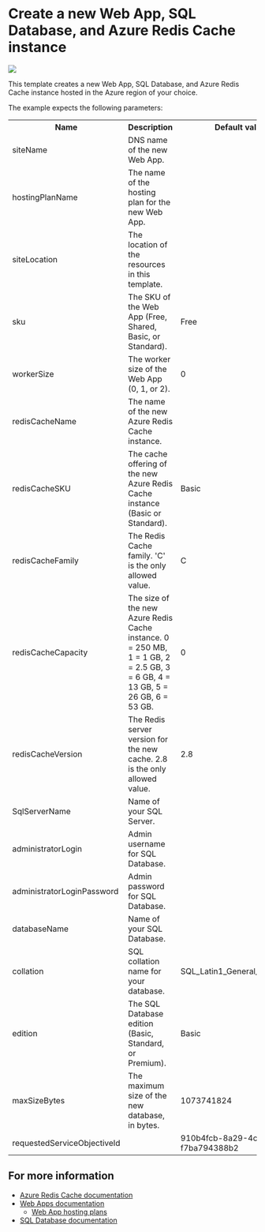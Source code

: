 # Create a new Web App, SQL Database, and Azure Redis Cache instance

<a href="https://portal.azure.com/#create/Microsoft.Template/uri/https%3A%2F%2Fraw.githubusercontent.com%2FAzure%2Fazure-quickstart-templates%2Fmaster%2Fredis-webapp-sql-on-azure%2Fazuredeploy.json" target="_blank">
    <img src="http://azuredeploy.net/deploybutton.png"/>
</a>

This template creates a new Web App, SQL Database, and Azure Redis Cache instance hosted in the Azure region of your choice.

The example expects the following parameters:

<table>
  <tr>
    <th>Name</th>
    <th>Description</th>
    <th>Default value</th>
  </tr>
  <tr>
    <td>siteName</td>
    <td>DNS name of the new Web App.</td>
    <td></td>
  </tr>
  <tr>
    <td>hostingPlanName</td>
    <td>The name of the hosting plan for the new Web App.</td>
    <td></td>
  </tr>
  <tr>
    <td>siteLocation</td>
    <td>The location of the resources in this template.</td>
    <td></td>
  </tr>
  <tr>
    <td>sku</td>
    <td>The SKU of the Web App (Free, Shared, Basic, or Standard).</td>
    <td>Free</td>
  </tr>
  <tr>
    <td>workerSize</td>
    <td>The worker size of the Web App (0, 1, or 2).</td>
    <td>0</td>
  </tr>
  <tr>
    <td>redisCacheName</td>
    <td>The name of the new Azure Redis Cache instance.</td>
    <td></td>
  </tr>
  <tr>
    <td>redisCacheSKU</td>
    <td>The cache offering of the new Azure Redis Cache instance (Basic or Standard).</td>
    <td>Basic</td>
  </tr>
  <tr>
    <td>redisCacheFamily</td>
    <td>The Redis Cache family. 'C' is the only allowed value.</td>
    <td>C</td>
  </tr>
  <tr>
    <td>redisCacheCapacity</td>
    <td>The size of the new Azure Redis Cache instance. 0 = 250 MB, 1 = 1 GB, 2 = 2.5 GB, 3 = 6 GB, 4 = 13 GB, 5 = 26 GB, 6 = 53 GB.</td>
    <td>0</td>
  </tr>
  <tr>
    <td>redisCacheVersion</td>
    <td>The Redis server version for the new cache. 2.8 is the only allowed value.</td>
    <td>2.8</td>
  </tr>
  <tr>
    <td>SqlServerName</td>
    <td>Name of your SQL Server.</td>
    <td></td>
  </tr>
  <tr>
    <td>administratorLogin</td>
    <td>Admin username for SQL Database.</td>
    <td></td>
  </tr>
  <tr>
    <td>administratorLoginPassword</td>
    <td>Admin password for SQL Database.</td>
    <td></td>
  </tr>
  <tr>
    <td>databaseName</td>
    <td>Name of your SQL Database.</td>
    <td></td>
  </tr>
  <tr>
    <td>collation</td>
    <td>SQL collation name for your database.</td>
    <td>SQL_Latin1_General_CP1_CI_AS</td>
  </tr>
  <tr>
    <td>edition</td>
    <td>The SQL Database edition (Basic, Standard, or Premium).</td>
    <td>Basic</td>
  </tr>
  <tr>
    <td>maxSizeBytes</td>
    <td>The maximum size of the new database, in bytes.</td>
    <td>1073741824</td>
  </tr>
  <tr>
    <td>requestedServiceObjectiveId</td>
    <td></td>
    <td>910b4fcb-8a29-4c3e-958f-f7ba794388b2</td>
  </tr>
</table>

## For more information
-	[Azure Redis Cache documentation](http://azure.microsoft.com/documentation/services/redis-cache/)
-	[Web Apps documentation](http://azure.microsoft.com/documentation/services/app-service/web/)
	-	[Web App hosting plans](http://blogs.msdn.com/b/benjaminperkins/archive/2014/10/01/azure-website-hosting-plans-whp.aspx)
-	[SQL Database documentation](http://azure.microsoft.com/documentation/services/sql-database/)